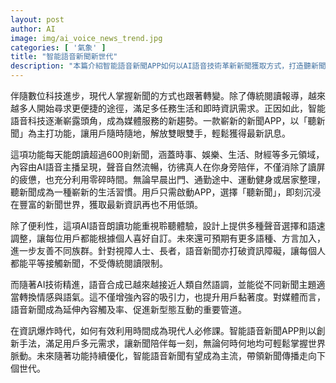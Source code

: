 ```yaml
---
layout: post
author: AI
image: img/ai_voice_news_trend.jpg
categories: [ '氣象' ]
title: "智能語音新聞新世代"
description: "本篇介紹智能語音新聞APP如何以AI語音技術革新新聞獲取方式，打造聽新聞體驗，涵蓋多元領域，突破閱讀障礙，陪伴現代生活每刻。"
---
```

伴隨數位科技進步，現代人掌握新聞的方式也跟著轉變。除了傳統閱讀報導，越來越多人開始尋求更便捷的途徑，滿足多任務生活和即時資訊需求。正因如此，智能語音科技逐漸嶄露頭角，成為媒體服務的新趨勢。一款嶄新的新聞APP，以「聽新聞」為主打功能，讓用戶隨時隨地，解放雙眼雙手，輕鬆獲得最新訊息。

這項功能每天能朗讀超過600則新聞，涵蓋時事、娛樂、生活、財經等多元領域，內容由AI語音主播呈現，聲音自然流暢，彷彿真人在你身旁陪伴，不僅消除了讀屏的疲憊，也充分利用零碎時間。無論早晨出門、通勤途中、運動健身或居家整理，聽新聞成為一種嶄新的生活習慣。用戶只需啟動APP，選擇「聽新聞」，即刻沉浸在豐富的新聞世界，獲取最新資訊再也不用低頭。

除了便利性，這項AI語音朗讀功能重視聆聽體驗，設計上提供多種聲音選擇和語速調整，讓每位用戶都能根據個人喜好自訂。未來還可預期有更多語種、方言加入，進一步友善不同族群。針對視障人士、長者，語音新聞亦打破資訊障礙，讓每個人都能平等接觸新聞，不受傳統閱讀限制。

而隨著AI技術精進，語音合成已越來越接近人類自然語調，並能從不同新聞主題適當轉換情感與語氣。這不僅增強內容的吸引力，也提升用戶黏著度。對媒體而言，語音新聞成為延伸內容觸及率、促進新型態互動的重要管道。

在資訊爆炸時代，如何有效利用時間成為現代人必修課。智能語音新聞APP則以創新手法，滿足用戶多元需求，讓新聞陪伴每一刻，無論何時何地均可輕鬆掌握世界脈動。未來隨著功能持續優化，智能語音新聞有望成為主流，帶領新聞傳播走向下個世代。
